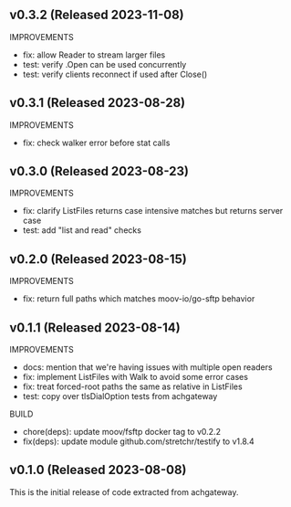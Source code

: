 ## v0.3.2 (Released 2023-11-08)

IMPROVEMENTS

- fix: allow Reader to stream larger files
- test: verify .Open can be used concurrently
- test: verify clients reconnect if used after Close()

## v0.3.1 (Released 2023-08-28)

IMPROVEMENTS

- fix: check walker error before stat calls

## v0.3.0 (Released 2023-08-23)

IMPROVEMENTS

- fix: clarify ListFiles returns case intensive matches but returns server case
- test: add "list and read" checks

## v0.2.0 (Released 2023-08-15)

IMPROVEMENTS

- fix: return full paths which matches moov-io/go-sftp behavior

## v0.1.1 (Released 2023-08-14)

IMPROVEMENTS

- docs: mention that we're having issues with multiple open readers
- fix: implement ListFiles with Walk to avoid some error cases
- fix: treat forced-root paths the same as relative in ListFiles
- test: copy over tlsDialOption tests from achgateway

BUILD

- chore(deps): update moov/fsftp docker tag to v0.2.2
- fix(deps): update module github.com/stretchr/testify to v1.8.4

## v0.1.0 (Released 2023-08-08)

This is the initial release of code extracted from achgateway.
